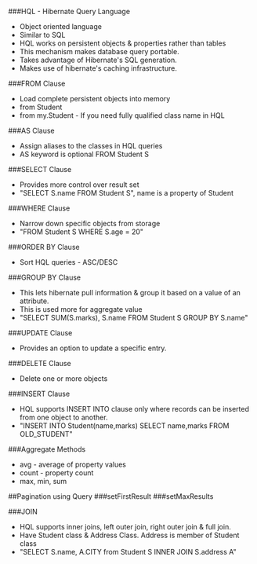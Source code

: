 ###HQL - Hibernate Query Language
* Object oriented language
* Similar to SQL
* HQL works on persistent objects & properties rather than tables
* This mechanism makes database query portable.
* Takes advantage of Hibernate's SQL generation.
* Makes use of hibernate's caching infrastructure. 

###FROM Clause
* Load complete persistent objects into memory
* from Student
* from my.Student - If you need fully qualified class name in HQL

###AS Clause
* Assign aliases to the classes in HQL queries
* AS keyword is optional FROM Student S

###SELECT Clause
* Provides more control over result set
* "SELECT S.name FROM Student S", name is a property of Student

###WHERE Clause
* Narrow down specific objects from storage
* "FROM Student S WHERE S.age = 20"

###ORDER BY Clause
* Sort HQL queries - ASC/DESC

###GROUP BY Clause
* This lets hibernate pull information & group it based on a value of an attribute.
* This is used more for aggregate value
* "SELECT SUM(S.marks), S.name FROM Student S GROUP BY S.name"
  
###UPDATE Clause
* Provides an option to update a specific entry.

###DELETE Clause
* Delete one or more objects

###INSERT Clause
* HQL supports INSERT INTO clause only where records can be inserted from one object to another.
* "INSERT INTO Student(name,marks) SELECT name,marks FROM OLD_STUDENT" 
 
###Aggregate Methods
* avg - average of property values
* count - property count
* max, min, sum 

##Pagination using Query
###setFirstResult
###setMaxResults

###JOIN
* HQL supports inner joins, left outer join, right outer join & full join.
* Have Student class & Address Class. Address is member of Student class
* "SELECT S.name, A.CITY from Student S INNER JOIN S.address A" 